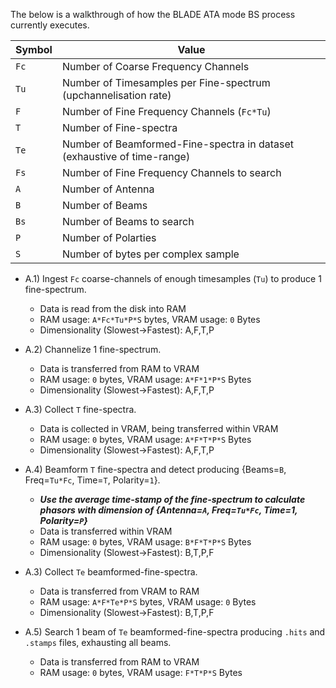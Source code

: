 The below is a walkthrough of how the BLADE ATA mode BS process currently executes.

Symbol | Value
-|-
`Fc` | Number of Coarse Frequency Channels
`Tu` | Number of Timesamples per Fine-spectrum (upchannelisation rate)
`F` | Number of Fine Frequency Channels (`Fc*Tu`)
`T` | Number of Fine-spectra
`Te` | Number of Beamformed-Fine-spectra in dataset (exhaustive of time-range)
`Fs` | Number of Fine Frequency Channels to search
`A` | Number of Antenna
`B` | Number of Beams
`Bs` | Number of Beams to search
`P` | Number of Polarties
`S` | Number of bytes per complex sample

- A.1) Ingest `Fc` coarse-channels of enough timesamples (`Tu`) to produce 1 fine-spectrum.
  - Data is read from the disk into RAM
  - RAM usage: `A*Fc*Tu*P*S` bytes, VRAM usage: `0` Bytes
  - Dimensionality (Slowest->Fastest): A,F,T,P

- A.2) Channelize 1 fine-spectrum.
  - Data is transferred from RAM to VRAM
  - RAM usage: `0` bytes, VRAM usage: `A*F*1*P*S` Bytes
  - Dimensionality (Slowest->Fastest): A,F,T,P

- A.3) Collect `T` fine-spectra.
  - Data is collected in VRAM, being transferred within VRAM
  - RAM usage: `0` bytes, VRAM usage: `A*F*T*P*S` Bytes
  - Dimensionality (Slowest->Fastest): A,F,T,P

- A.4) Beamform `T` fine-spectra and detect producing {Beams=`B`, Freq=`Tu*Fc`, Time=`T`, Polarity=`1`}.
  - ***Use the average time-stamp of the fine-spectrum to calculate phasors with dimension of {Antenna=`A`, Freq=`Tu*Fc`, Time=1, Polarity=`P`}***
  - Data is transferred within VRAM
  - RAM usage: `0` bytes, VRAM usage: `B*F*T*P*S` Bytes
  - Dimensionality (Slowest->Fastest): B,T,P,F

- A.3) Collect `Te` beamformed-fine-spectra.
  - Data is transferred from VRAM to RAM
  - RAM usage: `A*F*Te*P*S` bytes, VRAM usage: `0` Bytes
  - Dimensionality (Slowest->Fastest): B,T,P,F

- A.5) Search 1 beam of `Te` beamformed-fine-spectra producing `.hits` and `.stamps` files, exhausting all beams.
  - Data is transferred from RAM to VRAM
  - RAM usage: `0` bytes, VRAM usage: `F*T*P*S` Bytes
